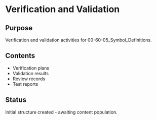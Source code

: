 # Verification and Validation

## Purpose
Verification and validation activities for 00-60-05_Symbol_Definitions.

## Contents
- Verification plans
- Validation results
- Review records
- Test reports

## Status
Initial structure created - awaiting content population.
